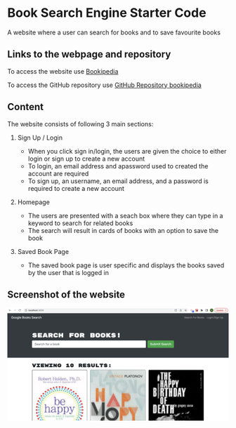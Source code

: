 # Book Search Engine Starter Code
A website where a user can search for books and to save favourite books

## Links to the webpage and repository

To access the website use [Bookipedia](https://fathomless-plateau-76545.herokuapp.com/)

To access the GitHub repository use [GitHub Repository bookipedia](https://github.com/Haruka08/bookipedia)

## Content

The website consists of following 3 main sections:

1. Sign Up / Login
    - When you click sign in/login, the users are given the choice to either login or sign up to create a new account
    - To login, an email address and apassword used to created the account are required
    - To sign up, an username, an email address, and a password is required to create a new account

2. Homepage
    - The users are presented with a seach box where they can type in a keyword to search for related books
    - The search will result in cards of books with an option to save the book

3. Saved Book Page
    - The saved book page is user specific and displays the books saved by the user that is logged in

## Screenshot of the website

![The screenshot of the completed website](./homepage.png)